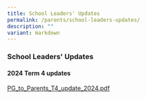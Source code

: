 ```yaml
---
title: School Leaders' Updates
permalink: /parents/school-leaders-updates/
description: ""
variant: markdown
---
```

### School Leaders' Updates

#### 2024 Term 4 updates
[PG_to_Parents_T4_update_2024.pdf](/files/Parents/SL%20Updates/PG_to_Parents_T4_update_2024.pdf)